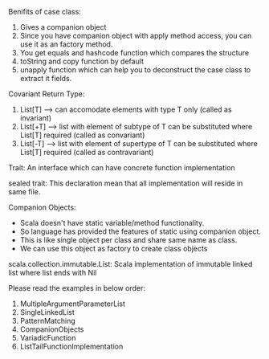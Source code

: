 Benifits of case class:
1. Gives a companion object 
2. Since you have companion object with apply method access, you can use it as an factory method.
3. You get equals and hashcode function which compares the structure
4. toString and copy function by default 
5. unapply function which can help you to deconstruct the case class to extract it fields.

Covariant Return Type:
1. List[T] --> can accomodate elements with type T only (called as invariant)
2. List[+T] --> list with element of subtype of T can be substituted where List[T] required (called as convariant)
3. List[-T] --> list with element of supertype of T can be substituted where List[T] required (called as contravariant)

Trait:
An interface which can have concrete function implementation

sealed trait:
This declaration mean that all implementation will reside in same file.

Companion Objects:
* Scala doesn't have static variable/method functionality. 
* So language has provided the features of static using companion object. 
* This is like single object per class and share same name as class.
* We can use this object as factory to create class objects


scala.collection.immutable.List:
Scala implementation of immutable linked list where list ends with Nil 

Please read the examples in below order:
1. MultipleArgumentParameterList
1. SingleLinkedList
2. PatternMatching
3. CompanionObjects
4. VariadicFunction
5. ListTailFunctionImplementation
